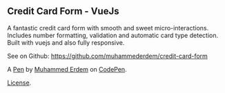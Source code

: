 Credit Card Form - VueJs
------------------------
A fantastic credit card form with smooth and sweet micro-interactions. Includes number formatting, validation and automatic card type detection. Built with vuejs and also fully responsive.

See on Github: https://github.com/muhammederdem/credit-card-form

A [Pen](https://codepen.io/JavaScriptJunkie/pen/YzzNGeR) by [Muhammed Erdem](https://codepen.io/JavaScriptJunkie) on [CodePen](https://codepen.io).

[License](https://codepen.io/JavaScriptJunkie/pen/YzzNGeR/license).